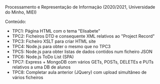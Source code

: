 Processamento e Representação de Informação (2020/2021, Universidade do Minho, MIEI) 

Conteúdo: 
  - TPC1: Página HTML com o tema "Elisabete"
  - TPC2: Ficheiros DTD e consequente XML relativos ao "Project Record"
  - TPC3: Ficheiro XSLT para criar HTML site
  - TPC4: Node.js para obter o mesmo que no TPC3
  - TPC5: Node.js para obter listas de dados contidos num ficheiro JSON
  - TPC6: Node.js ToDo List (SPA)
  - TPC7: Express + MongoDB com vários GETs, POSTs, DELETEs e PUTs relativos a uma DB de alunos
  - TPC8: Completar aula anterior (JQuery) com upload simultâneo de vários ficheiros
